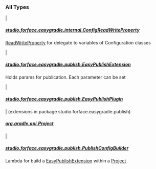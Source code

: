 

### All Types

|

##### [studio.forface.easygradle.internal.ConfigReadWriteProperty](../studio.forface.easygradle.internal/-config-read-write-property/index.md)

[ReadWriteProperty](https://kotlinlang.org/api/latest/jvm/stdlib/kotlin.properties/-read-write-property/index.html) for delegate to variables of Configuration classes


|

##### [studio.forface.easygradle.publish.EasyPublishExtension](../studio.forface.easygradle.publish/-easy-publish-extension/index.md)

Holds params for publication.
Each parameter can be set


|

##### [studio.forface.easygradle.publish.EasyPublishPlugin](../studio.forface.easygradle.publish/-easy-publish-plugin/index.md)


| (extensions in package studio.forface.easygradle.publish)

##### [org.gradle.api.Project](../studio.forface.easygradle.publish/org.gradle.api.-project/index.md)


|

##### [studio.forface.easygradle.publish.PublishConfigBuilder](../studio.forface.easygradle.publish/-publish-config-builder.md)

Lambda for build a [EasyPublishExtension](../studio.forface.easygradle.publish/-easy-publish-extension/index.md) within a [Project](#)


